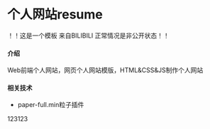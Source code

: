 # 个人网站resume
！！这是一个模板 来自BILIBILI 正常情况是非公开状态！！
#### 介绍
Web前端个人网站，网页个人网站模版，HTML&CSS&JS制作个人网站

#### 相关技术
- paper-full.min粒子插件

123123